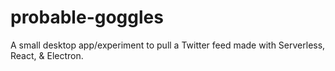 # probable-goggles
A small desktop app/experiment to pull a Twitter feed made with Serverless, React, &amp; Electron.
